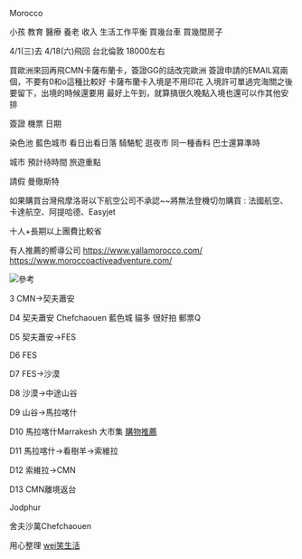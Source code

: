Morocco


小孩
教育
醫療
養老
收入
生活工作平衡
買幾台車
買幾間房子

4/1(三)去 4/18(六)飛回
台北倫敦 18000左右


買歐洲來回再飛CMN卡薩布蘭卡，簽證GG的話改完歐洲
簽證申請的EMAIL寫兩個，不要有0和o這種比較好
卡薩布蘭卡入境是不用印花
入境許可單過完海關之後要留下，出境的時候還要用
最好上午到，就算搞很久晚點入境也還可以作其他安排


簽證
機票
日期

染色池
藍色城市
看日出看日落
騎駱駝
逛夜市
同一種香料
巴士還算準時

城市 預計待時間 旅遊重點

請假
曼徹斯特


如果購買台灣飛摩洛哥以下航空公司不承認~~將無法登機切勿購買  :  法國航空、卡達航空、阿提哈德、Easyjet


十人+長期以上團費比較省

有人推薦的嚮導公司
https://www.yallamorocco.com/
https://www.moroccoactiveadventure.com/



![參考](https://pic.pimg.tw/yoshiko1021/1519176106-2103964450.jpg)


3 CMN->契夫蕭安

D4 契夫蕭安 Chefchaouen 藍色城 貓多 很好拍 郵票Q

D5 契夫蕭安->FES

D6 FES

D7 FES->沙漠

D8 沙漠->中途山谷

D9 山谷->馬拉喀什

D10 馬拉喀什Marrakesh 大市集
[購物推薦](https://weismile.tw/marrakeshmustbuy/)

D11 馬拉喀什->看樹羊->索維拉

D12 索維拉->CMN

D13 CMN離境返台

Jodphur

舍夫沙萬Chefchaouen



用心整理
[wei笑生活](https://weismile.tw/category/travel/moroccotravel/)